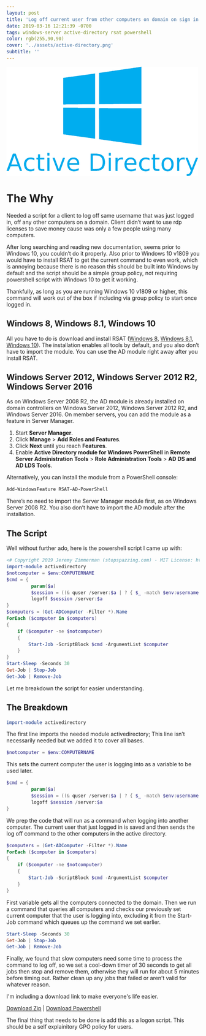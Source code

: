 ```yaml
---
layout: post
title: 'Log off current user from other computers on domain on sign in'
date: 2019-03-16 12:21:39 -0700
tags: windows-server active-directory rsat powershell
color: rgb(255,90,90)
cover: '../assets/active-directory.png'
subtitle: ''
---
```

![active directory logo](/assets/active-directory.png)

# The Why

Needed a script for a client to log off same username that was just logged in, off any other computers on a domain. Client didn’t want to use rdp licenses to save money cause was only a few people using many computers.

After long searching and reading new documentation, seems prior to Windows 10, you couldn’t do it properly. Also prior to Windows 10 v1809 you would have to install RSAT to get the current command to even work, which is annoying because there is no reason this should be built into Windows by default and the script should be a simple group policy, not requiring powershell script with Windows 10 to get it working.

Thankfully, as long as you are running Windows 10 v1809 or higher, this command will work out of the box if including via group policy to start once logged in.

## Windows 8, Windows 8.1, Windows 10
All you have to do is download and install RSAT ([Windows 8][w8], [Windows 8.1][w8.1], [Windows 10][w10]). The installation enables all tools by default, and you also don’t have to import the module. You can use the AD module right away after you install RSAT.

## Windows Server 2012, Windows Server 2012 R2, Windows Server 2016
As on Windows Server 2008 R2, the AD module is already installed on domain controllers on Windows Server 2012, Windows Server 2012 R2, and Windows Server 2016. On member servers, you can add the module as a feature in Server Manager.

1. Start **Server Manager**.
2. Click **Manage** > **Add Roles and Features**.
3. Click **Next** until you reach **Features**.
4. Enable **Active Directory module for Windows PowerShell** in **Remote Server Administration Tools** > **Role Administration Tools** > **AD DS and AD LDS Tools**.

Alternatively, you can install the module from a PowerShell console:

```powershell
Add-WindowsFeature RSAT-AD-PowerShell
```

There’s no need to import the Server Manager module first, as on Windows Server 2008 R2. You also don’t have to import the AD module after the installation.

## The Script

Well without further ado, here is the powershell script I came up with:

```powershell
<# Copyright 2019 Jeremy Zimmerman (stopspazzing.com) - MIT License: https://opensource.org/licenses/MIT #>
import-module activedirectory
$notcomputer = $env:COMPUTERNAME
$cmd = {
         param($a)
         $session = ((& quser /server:$a | ? { $_ -match $env:username }) -split ' +')[2]
         logoff $session /server:$a
}
$computers = (Get-ADComputer -Filter *).Name 
ForEach ($computer in $computers)
{
    if ($computer -ne $notcomputer)
    {
        Start-Job -ScriptBlock $cmd -ArgumentList $computer
    }
}
Start-Sleep -Seconds 30
Get-Job | Stop-Job
Get-Job | Remove-Job
```

Let me breakdown the script for easier understanding.

## The Breakdown

```powershell
import-module activedirectory
```
The first line imports the needed module activedirectory; This line isn’t necessarily needed but we added it to cover all bases.

```powershell
$notcomputer = $env:COMPUTERNAME
```
This sets the current computer the user is logging into as a variable to be used later.

```powershell
$cmd = {
         param($a)
         $session = ((& quser /server:$a | ? { $_ -match $env:username }) -split ' +')[2]
         logoff $session /server:$a
}
```
We prep the code that will run as a command when logging into another computer. The current user that just logged in is saved and then sends the log off command to the other computers in the active directory.

```powershell
$computers = (Get-ADComputer -Filter *).Name 
ForEach ($computer in $computers)
{
    if ($computer -ne $notcomputer)
    {
        Start-Job -ScriptBlock $cmd -ArgumentList $computer
    }
}
```
First variable gets all the computers connected to the domain. Then we run a command that queries all computers and checks our previously set current computer that the user is logging into, excluding it from the Start-Job command which queues up the command we set earlier.

```powershell
Start-Sleep -Seconds 30
Get-Job | Stop-Job
Get-Job | Remove-Job
```
Finally, we found that slow computers need some time to process the command to log off, so we set a cool-down timer of 30 seconds to get all jobs then stop and remove them, otherwise they will run for about 5 minutes before timing out. Rather clean up any jobs that failed or aren’t valid for whatever reason.

I'm including a download link to make everyone's life easier.

[Download Zip][dlz] | [Download Powershell][dlp]

The final thing that needs to be done is add this as a logon script. This should be a self explainitory GPO policy for users. 

[w8]: https://www.microsoft.com/en-us/download/details.aspx?id=28972
[w8.1]: https://www.microsoft.com/en-us/download/details.aspx?id=39296
[w10]: https://www.microsoft.com/en-us/download/details.aspx?id=45520
[dlz]: https://github.com/stopspazzing/AD-log-off-your-other-sign-ins/archive/master.zip
[dlp]: https://raw.githubusercontent.com/stopspazzing/AD-log-off-your-other-sign-ins/master/logoff-other-sessions.ps1